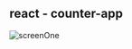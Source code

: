 <h2>react - counter-app</h2>
<img src="https://github.com/sabajiVikas/react/blob/master/state-counter/screenShot/screenOne.png" alt="screenOne" />
